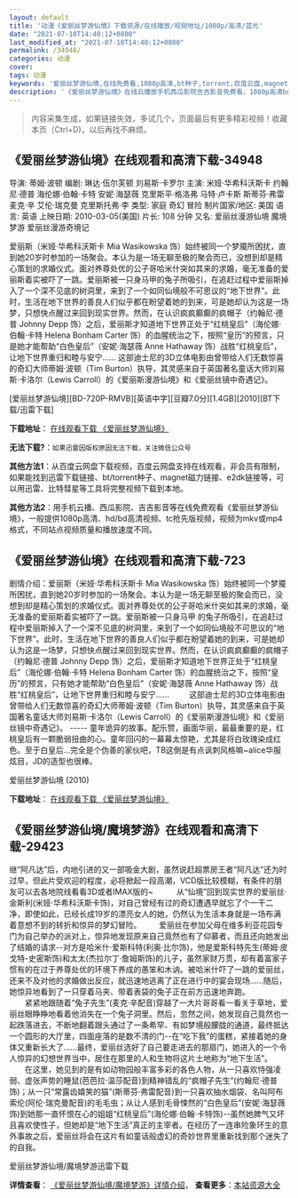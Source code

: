 ```yaml
---
layout: default
title: '动漫《爱丽丝梦游仙境》下载资源/在线播放/视频地址/1080p/高清/蓝光'
date: "2021-07-10T14:40:12+0800"
last_modified_at: "2021-07-10T14:40:12+0800"
permalink: /34948/
categories: 动漫
cover:
tags: 动漫
keywords: '爱丽丝梦游仙境,在线免费看,1080p高清,bt种子,torrent,百度云盘,magnet,磁力链,迅雷下载资源'
description: '《爱丽丝梦游仙境》在线云播放手机西瓜影院吉吉影音免费看，1080p高清bd/hd未删减完整版和tc抢先枪版，mkv/mp4格式，附带bt/torrent种子、magnet/磁力链、百度云盘、网盘资源迅雷下载链接'
---
```


>内容采集生成，如果链接失效，多试几个，页面最后有更多精彩视频！收藏本页（Ctrl+D)，以后再找不麻烦。


## 《爱丽丝梦游仙境》在线观看和高清下载-34948

导演: 蒂姆·波顿 编剧: 琳达·伍尔芙顿 刘易斯·卡罗尔 主演: 米娅·华希科沃斯卡 约翰尼·德普 海伦娜·伯翰·卡特 安妮·海瑟薇 克里斯平·格洛弗 马特·卢卡斯 斯蒂芬·弗雷 麦克·辛 艾伦·瑞克曼 克里斯托弗·李 类型: 家庭 奇幻 冒险 制片国家/地区: 美国 语言: 英语 上映日期: 2010-03-05(美国) 片长: 108 分钟 又名: 爱丽丝漫游仙境 魔境梦游 爱丽丝漫游奇境记

爱丽斯（米娅·华希科沃斯卡 Mia Wasikowska 饰）始终被同一个梦魇所困扰，直到她20岁时参加的一场聚会。本认为是一场无聊至极的聚会而已，没想到却是精心策划的求婚仪式。面对养尊处优的公子哥哈米什突如其来的求婚，毫无准备的爱丽斯着实被吓了一跳。爱丽斯被一只身马甲的兔子所吸引，在追赶过程中爱丽斯掉入了一个深不见底的树洞里，来到了一个如同仙境般不可思议的“地下世界”。此时，生活在地下世界的善良人们似乎都在盼望着她的到来，可是她却认为这是一场梦，只想快点醒过来回到现实世界。然而，在认识疯疯癫癫的疯帽子（约翰尼·德普 Johnny Depp 饰）之后，爱丽斯才知道地下世界正处于“红桃皇后”（海伦娜·伯翰·卡特 Helena Bonham Carter 饰）的血腥统治之下，按照“皇历”的预言，只是她才能帮助“白色皇后”（安妮·海瑟薇 Anne Hathaway 饰）战胜“红桃皇后”，让地下世界重归和睦与安宁…… 这部迪士尼的3D立体电影由曾带给人们无数惊喜的奇幻大师蒂姆·波顿（Tim Burton）执导，其灵感来自于英国著名童话大师刘易斯·卡洛尔（Lewis Carroll）的《爱丽斯漫游仙境》和《爱丽丝镜中奇遇记》。


[爱丽丝梦游仙境][BD-720P-RMVB][英语中字][豆瓣7.0分][1.4GB][2010][BT下载/迅雷下载]

**下载地址**： [在线观看下载 《爱丽丝梦游仙境》](https://www.btdx8.com/torrent/alice_in_wonderland_2010.html) 


**无法下载?**：`如果迅雷因版权原因无法下载，关注微信公众号 `

**其他方法1**：从百度云网盘下载视频，百度云网盘支持在线观看，非会员有限制，如果能找到迅雷下载链接、bt/torrent种子、magnet磁力链接、e2dk链接等，可以用迅雷、比特彗星等工具将完整视频下载到本地。

**其他方法2**：用手机云播、西瓜影院、吉吉影音等在线免费观看《爱丽丝梦游仙境》，一般提供1080p高清、hd/bd高清视频、tc抢先版视频，视频为mkv或mp4格式，不同站点视频质量和播放速度不同。


## 《爱丽丝梦游仙境》在线观看和高清下载-723

剧情介绍：爱丽斯（米娅·华希科沃斯卡 Mia Wasikowska 饰）始终被同一个梦魇所困扰，直到她20岁时参加的一场聚会。本认为是一场无聊至极的聚会而已，没想到却是精心策划的求婚仪式。面对养尊处优的公子哥哈米什突如其来的求婚，毫无准备的爱丽斯着实被吓了一跳。爱丽斯被一只身马甲 的兔子所吸引，在追赶过程中爱丽斯掉入了一个深不见底的树洞里，来到了一个如同仙境般不可思议的“地下世界”。此时，生活在地下世界的善良人们似乎都在盼望着她的到来，可是她却认为这是一场梦，只想快点醒过来回到现实世界。然而，在认识疯疯癫癫的疯帽子（约翰尼·德普 Johnny Depp 饰）之后，爱丽斯才知道地下世界正处于“红桃皇后”（海伦娜·伯翰·卡特 Helena Bonham Carter 饰）的血腥统治之下，按照“皇历”的预言，只有她才能帮助“白色皇后”（安妮·海瑟薇 Anne Hathaway 饰）战胜“红桃皇后”，让地下世界重归和睦与安宁……  　　这部迪士尼的3D立体电影由曾带给人们无数惊喜的奇幻大师蒂姆·波顿（Tim Burton）执导，其灵感来自于英国著名童话大师刘易斯·卡洛尔（Lewis Carroll）的《爱丽斯漫游仙境》和《爱丽丝镜中奇遇记》。 ----- 童年诡异的故事。配乐赞，画面华丽，最最重要的是，红桃皇后有一颗脆弱扭曲的心。童年回闪的一幕幕太惊艳，尤其是将白玫瑰染成红色。至于白皇后...完全是个伪善的家伙吧，TB这倒是有点讽刺风格嘛~alice华服炫目，JD的造型也很棒。


爱丽丝梦游仙境 (2010)

**下载地址**： [在线观看下载 《爱丽丝梦游仙境》](https://www.btbtdy.me/btdy/dy4171.html) 


## 《爱丽丝梦游仙境/魔境梦游》在线观看和高清下载-29423

继&ldquo;阿凡达&rdquo;后，内地引进的又一部吸金大剧，虽然说赶超票房王者&ldquo;阿凡达&rdquo;还为时过早，但此片受欢迎的程度，必将掀起一段高潮，VCD版比较模糊，有条件的朋友可以去各地院线看看3D或者IMAX版的~　　　从&ldquo;仙境”回到现实世界的爱丽丝·金斯利(米娅·华希科沃斯卡饰)，对自己曾经有过的奇幻遭遇早就忘了个一干二净，即使如此，已经长成19岁的漂亮女人的她，仍然认为生活本身就是一场布满着意想不到的转折和惊异的梦幻冒险。 　　爱丽丝在参加父母在维多利亚花园专门为自己举办的派对上，惊异地发现原来自己竟然也有了仰慕者，而且还向她发出了结婚的请求--对方是哈米什·爱斯科特(利奥·比尔饰)，他是爱斯科特先生(蒂姆·皮戈特-史密斯饰)和太太(杰拉尔丁·詹姆斯饰)的儿子，虽然家财万贯，却有着富家子惯有的在过于养尊处优的环境下养成的愚笨和木讷。被哈米什吓了一跳的爱丽丝，还来不及对他的求婚做出反应，就迅速地逃离了正在进行中的宴会现场&hellip;…随后，她惊异地看到了一只穿着马夹、带着表袋的兔子正在前方迅速地奔跑。<br />　　紧紧地跟随着“兔子先生”(麦克·辛配音)穿越了一大片哥哥看一看关于草地，爱丽丝眼睁睁地看着他消失在一个兔子洞里。然后，忽然之间，她发现自己竟然也一起跌落进去，不断地翻着跟头通过了一条希罕、有如梦境般朦胧的通道，最终抵达一个圆形的大厅里，四面座落的是数不清的门--在&ldquo;吃下我&rdquo;的蛋糕，紧接着她的身体又重新长大了……最终，爱丽丝选好了自己要走进去的那扇门，她进入的一个令人惊异的幻想世界当中，居住在那里的人和生物将这片土地称为“地下生活”。<br />　　在这里，她见到的是有如动物园般丰富多彩的各色人物，从一只喜欢恃强凌弱、虚张声势的睡鼠(芭芭拉&middot;温莎配音)到精神错乱的“疯帽子先生&rdquo;(约翰尼&middot;德普饰)；从一只&ldquo;常露齿嬉笑的猫&rdquo;(斯蒂芬&middot;弗雷配音)到一只喜欢抽水烟袋、名叫阿布索伦(阿伦·瑞克曼配音)的毛毛虫；从让人感到毛骨悚然的&ldquo;白色皇后”(安妮·海瑟薇饰)到她那一直怀恨在心的姐姐“红桃皇后”(海伦娜&middot;伯翰·卡特饰)--虽然她脾气又坏且喜欢使性子，但她却是&ldquo;地下生活”真正的主宰者。在经历了一连串险象环生的意外事故之后，爱丽丝将会在这片有如童话般虚幻的奇妙世界里重新找到那个迷失了的自我。


爱丽丝梦游仙境/魔境梦游迅雷下载

**详情查看**： [《爱丽丝梦游仙境/魔境梦游》详情介绍](/movie/29423/)， **查看更多**：[本站资源大全](/movie/t/all/)

